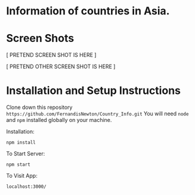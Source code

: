 # Information of countries in Asia.



# Screen Shots

 

[ PRETEND SCREEN SHOT IS HERE ]

[ PRETEND OTHER SCREEN SHOT IS HERE ]

# Installation and Setup Instructions

 

Clone down this repository `https://github.com/FernandisNewton/Country_Info.git`
You will need `node` and `npm` installed globally on your machine.  

Installation:

`npm install`  

 
To Start Server:

`npm start`  

To Visit App:

`localhost:3000/`  
